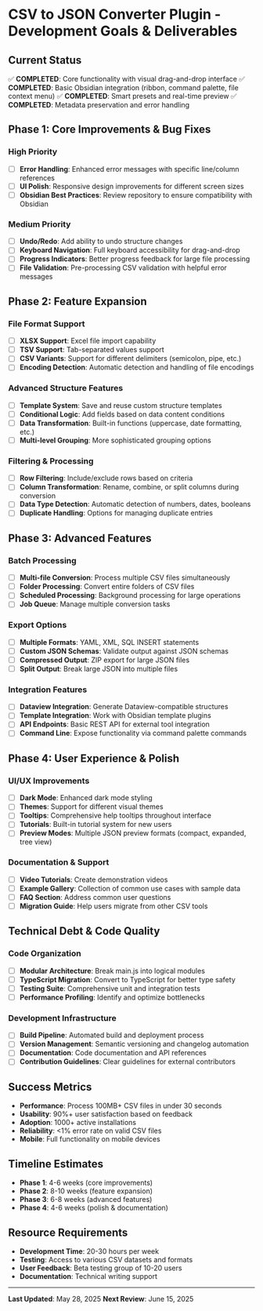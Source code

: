 # CSV to JSON Converter Plugin - Development Goals & Deliverables

## Current Status

✅ **COMPLETED**: Core functionality with visual drag-and-drop interface
✅ **COMPLETED**: Basic Obsidian integration (ribbon, command palette, file context menu)
✅ **COMPLETED**: Smart presets and real-time preview
✅ **COMPLETED**: Metadata preservation and error handling

## Phase 1: Core Improvements & Bug Fixes

### High Priority

- [ ] **Error Handling**: Enhanced error messages with specific line/column references
- [ ] **UI Polish**: Responsive design improvements for different screen sizes
- [ ] **Obsidian Best Practices**: Review repository to ensure compatibility with Obsidian

### Medium Priority

- [ ] **Undo/Redo**: Add ability to undo structure changes
- [ ] **Keyboard Navigation**: Full keyboard accessibility for drag-and-drop
- [ ] **Progress Indicators**: Better progress feedback for large file processing
- [ ] **File Validation**: Pre-processing CSV validation with helpful error messages

## Phase 2: Feature Expansion

### File Format Support

- [ ] **XLSX Support**: Excel file import capability
- [ ] **TSV Support**: Tab-separated values support
- [ ] **CSV Variants**: Support for different delimiters (semicolon, pipe, etc.)
- [ ] **Encoding Detection**: Automatic detection and handling of file encodings

### Advanced Structure Features

- [ ] **Template System**: Save and reuse custom structure templates
- [ ] **Conditional Logic**: Add fields based on data content conditions
- [ ] **Data Transformation**: Built-in functions (uppercase, date formatting, etc.)
- [ ] **Multi-level Grouping**: More sophisticated grouping options

### Filtering & Processing

- [ ] **Row Filtering**: Include/exclude rows based on criteria
- [ ] **Column Transformation**: Rename, combine, or split columns during conversion
- [ ] **Data Type Detection**: Automatic detection of numbers, dates, booleans
- [ ] **Duplicate Handling**: Options for managing duplicate entries

## Phase 3: Advanced Features

### Batch Processing

- [ ] **Multi-file Conversion**: Process multiple CSV files simultaneously
- [ ] **Folder Processing**: Convert entire folders of CSV files
- [ ] **Scheduled Processing**: Background processing for large operations
- [ ] **Job Queue**: Manage multiple conversion tasks

### Export Options

- [ ] **Multiple Formats**: YAML, XML, SQL INSERT statements
- [ ] **Custom JSON Schemas**: Validate output against JSON schemas
- [ ] **Compressed Output**: ZIP export for large JSON files
- [ ] **Split Output**: Break large JSON into multiple files

### Integration Features

- [ ] **Dataview Integration**: Generate Dataview-compatible structures
- [ ] **Template Integration**: Work with Obsidian template plugins
- [ ] **API Endpoints**: Basic REST API for external tool integration
- [ ] **Command Line**: Expose functionality via command palette commands

## Phase 4: User Experience & Polish

### UI/UX Improvements

- [ ] **Dark Mode**: Enhanced dark mode styling
- [ ] **Themes**: Support for different visual themes
- [ ] **Tooltips**: Comprehensive help tooltips throughout interface
- [ ] **Tutorials**: Built-in tutorial system for new users
- [ ] **Preview Modes**: Multiple JSON preview formats (compact, expanded, tree view)

### Documentation & Support

- [ ] **Video Tutorials**: Create demonstration videos
- [ ] **Example Gallery**: Collection of common use cases with sample data
- [ ] **FAQ Section**: Address common user questions
- [ ] **Migration Guide**: Help users migrate from other CSV tools

## Technical Debt & Code Quality

### Code Organization

- [ ] **Modular Architecture**: Break main.js into logical modules
- [ ] **TypeScript Migration**: Convert to TypeScript for better type safety
- [ ] **Testing Suite**: Comprehensive unit and integration tests
- [ ] **Performance Profiling**: Identify and optimize bottlenecks

### Development Infrastructure

- [ ] **Build Pipeline**: Automated build and deployment process
- [ ] **Version Management**: Semantic versioning and changelog automation
- [ ] **Documentation**: Code documentation and API references
- [ ] **Contribution Guidelines**: Clear guidelines for external contributors

## Success Metrics

- **Performance**: Process 100MB+ CSV files in under 30 seconds
- **Usability**: 90%+ user satisfaction based on feedback
- **Adoption**: 1000+ active installations
- **Reliability**: <1% error rate on valid CSV files
- **Mobile**: Full functionality on mobile devices

## Timeline Estimates

- **Phase 1**: 4-6 weeks (core improvements)
- **Phase 2**: 8-10 weeks (feature expansion)
- **Phase 3**: 6-8 weeks (advanced features)
- **Phase 4**: 4-6 weeks (polish & documentation)

## Resource Requirements

- **Development Time**: 20-30 hours per week
- **Testing**: Access to various CSV datasets and formats
- **User Feedback**: Beta testing group of 10-20 users
- **Documentation**: Technical writing support

---

**Last Updated**: May 28, 2025
**Next Review**: June 15, 2025
